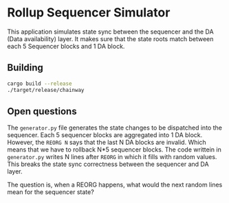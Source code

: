 # Rollup Sequencer Simulator

This application simulates state sync between the sequencer and the DA (Data availability) layer. It makes sure that the state roots match between each 5 Sequencer blocks and 1 DA block.

## Building

``` sh
cargo build --release
./target/release/chainway
```

## Open questions
The `generator.py` file generates the state changes to be dispatched into the sequencer. Each 5 sequencer blocks are aggregated into 1 DA block. However, the `REORG N` says that the last N DA blocks are invalid. Which means that we have to rollback N*5 sequencer blocks. The code writtein in `generator.py` writes N lines after `REORG` in which it fills with random values. This breaks the state sync correctness between the sequencer and DA layer.

The question is, when a REORG happens, what would the next random lines mean for the sequencer state?
